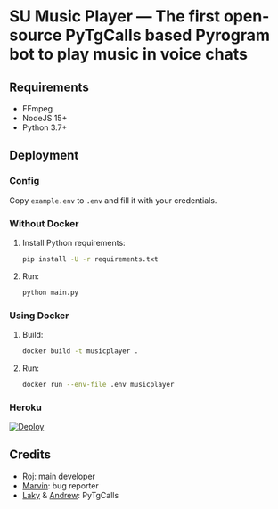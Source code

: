 # SU Music Player — The first open-source PyTgCalls based Pyrogram bot to play music in voice chats

## Requirements

- FFmpeg
- NodeJS 15+
- Python 3.7+

## Deployment

### Config

Copy `example.env` to `.env` and fill it with your credentials.

### Without Docker

1. Install Python requirements:
   ```bash
   pip install -U -r requirements.txt
   ```
2. Run:
   ```bash
   python main.py
   ```

### Using Docker

1. Build:
   ```bash
   docker build -t musicplayer .
   ```
2. Run:
   ```bash
   docker run --env-file .env musicplayer
   ```

### Heroku
[![Deploy](https://www.herokucdn.com/deploy/button.svg)](https://heroku.com/deploy?template=https://github.com/dasunpamod/CallsMusicHeroku-2/)


## Credits

- [Roj](https://github.com/rojserbest): main developer
- [Marvin](https://github.com/BlackStoneReborn): bug reporter
- [Laky](https://github.com/Laky-64) & [Andrew](https://github.com/AndrewLaneX): PyTgCalls

